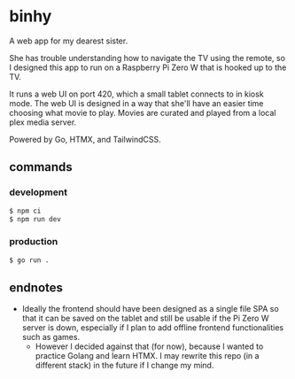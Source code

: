 # binhy
A web app for my dearest sister. 

She has trouble understanding how to navigate the TV using the remote, so I designed this app to run on a Raspberry Pi Zero W that is hooked up to the TV. 

It runs a web UI on port 420, which a small tablet connects to in kiosk mode. The web UI is designed in a way that she'll have an easier time choosing what movie to play. Movies are curated and played from a local plex media server.

Powered by Go, HTMX, and TailwindCSS.

## commands
### development
```bash
$ npm ci
$ npm run dev
```

### production
```bash
$ go run .
```

## endnotes
- Ideally the frontend should have been designed as a single file SPA so that it can be saved on the tablet and still be usable if the Pi Zero W server is down, especially if I plan to add offline frontend functionalities such as games.
    - However I decided against that (for now), because I wanted to practice Golang and learn HTMX. I may rewrite this repo (in a different stack) in the future if I change my mind.